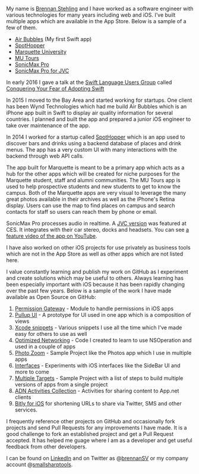 My name is [Brennan Stehling](http://www.linkedin.com/in/smallsharptools/) and I have worked as a software engineer with various technologies for many years including web and iOS. I've built multiple apps which are available in the App Store. Below is a sample of a few of them.

* [Air Bubbles](https://itunes.apple.com/us/app/air-bubbles-air-quality-in/id1048903719?mt=8) (My first Swift app)
* [SpotHopper](https://itunes.apple.com/us/app/spothopper/id853828436?mt=8)
* [Marquette University](https://itunes.apple.com/us/app/marquette-university/id530216413?mt=8)
* [MU Tours](https://itunes.apple.com/us/app/mu-tours/id630099239?mt=8)
* [SonicMax Pro](https://itunes.apple.com/us/app/sonicmax-pro/id478366186?mt=8)
* [SonicMax Pro for JVC](https://itunes.apple.com/us/app/sonicmax-pro-for-jvc/id496329233?mt=8)

In early 2016 I gave a talk at the [Swift Language Users Group](http://www.meetup.com/swift-language/) called [Conquering Your Fear of Adopting Swift](https://realm.io/news/slug-brennan-stehling-conquering-fear-adopting-swift/)

In 2015 I moved to the Bay Area and started working for startups. One client has been Wynd Technologies which had me build Air Bubbles which is an iPhone app built in Swift to display air quality information for several countries. I planned and built the app and prepared a junior iOS engineer to take over maintenance of the app.

In 2014 I worked for a startup called [SpotHopper](http://www.spothopperapp.com) which is an app used to discover bars and drinks using a backend database of places and drink menus. The app has a very custom UI with many interactions with the backend through web API calls.

The app built for Marquette is meant to be a primary app which acts as a hub for the other apps which will be created for niche purposes for the Marquette student, staff and alumni communities. The MU Tours app is used to help prospective students and new students to get to know the campus. Both of the Marquette apps are very visual to leverage the many great photos available in their archives as well as the iPhone's Retina display. Users can use the map to find places on campus and search contacts for staff so users can reach them by phone or email.

SonicMax Pro processes audio in realtime. A [JVC version](http://sonicmax.jvc.com/) was featured at CES. It integrates with their car stereo, docks and headsets.  You can see [a feature video of the app on YouTube](http://www.youtube.com/watch?v=EQXp5PGolRg).

I have also worked on other iOS projects for  use privately as business tools which are not in the App Store as well as other apps which are not listed here.

I value constantly learning and publish my work on GitHub as I experiment and create solutions which may be useful to others. Always learning has been especially important with iOS because it has been rapidly changing over the past few years. Below is a sample of the work I have made available as Open Source on GitHub:

1. [Permission Gateway](https://github.com/brennanMKE/PermissionGateway) - Module to handle permissions in iOS apps
1. [Pullup UI](https://github.com/brennanMKE/pullup) - A prototype for UI used in one app which is a composition of views
1. [Xcode snippets](https://github.com/brennanMKE/Xcode4CodeSnippets) - Various snippets I use all the time which I've made easy for others to use as well
1. [Optimized Networking](https://github.com/brennanMKE/OptimizedNetworking) - Code I created to learn to use NSOperation and used in a couple of apps
1. [Photo Zoom](https://github.com/brennanMKE/PhotoZoom) - Sample Project like the Photos app which I use in multiple apps 
1. [Interfaces](https://github.com/brennanMKE/Interfaces) - Experiments with iOS interfaces like the SideBar UI and more to come
1. [Multiple Targets](https://github.com/brennanMKE/MultipleTargets) - Sample Project with a list of steps to build multiple versions of apps from a single project
1. [ADN Activities Collection](https://github.com/brennanMKE/ADNActivityCollection) - Activities for sharing content to App.net clients
1. [Bitly for iOS](https://github.com/brennanMKE/BitlyForiOS) for shortening URLs to share via Twitter, SMS and other services.

I frequently reference other projects on GitHub and occasionally fork projects and send Pull Requests for any improvements I have made. It is a good challenge to fork an established project and get a Pull Request accepted. It has helped me guage where I am as a developer and get useful feedback from other developers.

I can be found on [LinkedIn](http://www.linkedin.com/in/smallsharptools/) and on Twitter as @[brennanSV](https://twitter.com/brennanSV) or my company account @[smallsharptools](https://twitter.com/smallsharptools).
